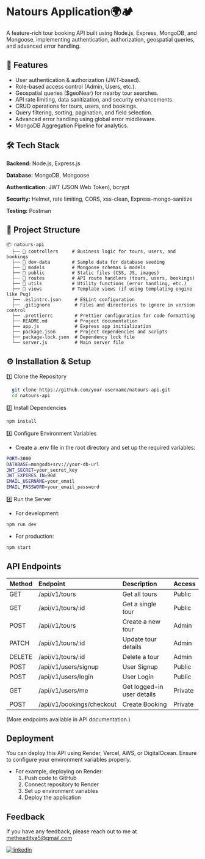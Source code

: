 
# Natours Application🌍🏕️

A feature-rich tour booking API built using Node.js, Express, MongoDB, and Mongoose, implementing authentication, authorization, geospatial queries, and advanced error handling.


## 🚀 Features

- User authentication & authorization (JWT-based).
- Role-based access control (Admin, Users, etc.).
- Geospatial queries ($geoNear) for nearby tour searches.
- API rate limiting, data sanitization, and security enhancements.
- CRUD operations for tours, users, and bookings.
- Query filtering, sorting, pagination, and field selection.
- Advanced error handling using global error middleware.
- MongoDB Aggregation Pipeline for analytics.

## 🛠️ Tech Stack

**Backend:** Node.js, Express.js

**Database:** MongoDB, Mongoose

**Authentication:** JWT (JSON Web Token), bcrypt

**Security:** Helmet, rate limiting, CORS, xss-clean, Express-mongo-sanitize

**Testing:** Postman



## 📂 Project Structure
```
📦 natours-api
  ├── 📁 controllers     # Business logic for tours, users, and bookings
  ├── 📁 dev-data        # Sample data for database seeding
  ├── 📁 models          # Mongoose schemas & models
  ├── 📁 public          # Static files (CSS, JS, images)
  ├── 📁 routes          # API route handlers (tours, users, bookings)
  ├── 📁 utils           # Utility functions (error handling, etc.)
  ├── 📁 views           # Template views (if using templating engine like Pug)
  ├── .eslintrc.json     # ESLint configuration
  ├── .gitignore         # Files and directories to ignore in version control
  ├── .prettierrc        # Prettier configuration for code formatting
  ├── README.md          # Project documentation
  ├── app.js             # Express app initialization
  ├── package.json       # Project dependencies and scripts
  ├── package-lock.json  # Dependency lock file
  └── server.js          # Main server file
```
## ⚙️ Installation & Setup

1️⃣ Clone the Repository

```bash
  git clone https://github.com/your-username/natours-api.git
  cd natours-api
```
2️⃣ Install Dependencies
```bash
npm install
```

3️⃣ Configure Environment Variables
- Create a .env file in the root directory and set up the required variables:
```bash
PORT=3000
DATABASE=mongodb+srv://your-db-url
JWT_SECRET=your_secret_key
JWT_EXPIRES_IN=90d
EMAIL_USERNAME=your_email
EMAIL_PASSWORD=your_email_password
```

4️⃣ Run the Server
- For development:

```bash
npm run dev
```

- For production:

```bash
npm start
```


    
## API Endpoints

| Method | Endpoint | Description     | Access |
|:------ |:-------- | :------- | :------------------------- |
| GET | /api/v1/tours | Get all tours | Public |
| GET | /api/v1/tours/:id | Get a single tour | Public |
| POST | /api/v1/tours | Create a new tour | Admin |
| PATCH | /api/v1/tours/:id | Update tour details | Admin |
| DELETE | /api/v1/tours/:id | Delete a tour | Admin |
| POST | /api/v1/users/signup | User Signup | Public |
| POST | /api/v1/users/login | User Login | Public |
| GET | /api/v1/users/me | Get logged-in user details | Private |
| POST | /api/v1/bookings/checkout | Create Booking | Private |


(More endpoints available in API documentation.)


## Deployment

You can deploy this API using Render, Vercel, AWS, or DigitalOcean. Ensure to configure your environment variables properly.

- For example, deploying on Render:
    1. Push code to GitHub 
    2. Connect repository to Render
    3. Set up environment variables
    4. Deploy the application


## Feedback

If you have any feedback, please reach out to me at metheaditya5@gmail.com 

[![linkedin](https://img.shields.io/badge/linkedin-0A66C2?style=for-the-badge&logo=linkedin&logoColor=white)](https://www.linkedin.com/in/aditya-methe-238930242/)

